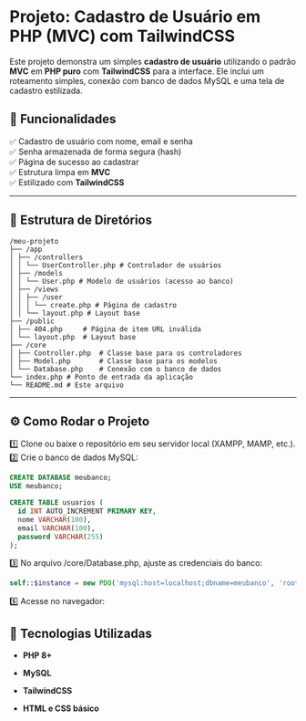 # Projeto: Cadastro de Usuário em PHP (MVC) com TailwindCSS

Este projeto demonstra um simples **cadastro de usuário** utilizando o padrão **MVC** em **PHP puro** com **TailwindCSS** para a interface. Ele inclui um roteamento simples, conexão com banco de dados MySQL e uma tela de cadastro estilizada.

## 🎯 Funcionalidades

✅ Cadastro de usuário com nome, email e senha  
✅ Senha armazenada de forma segura (hash)  
✅ Página de sucesso ao cadastrar  
✅ Estrutura limpa em **MVC**  
✅ Estilizado com **TailwindCSS**

---

## 📁 Estrutura de Diretórios

```
/meu-projeto
├── /app
│ ├── /controllers
│ │ └── UserController.php # Controlador de usuários
│ ├── /models
│ │ └── User.php # Modelo de usuários (acesso ao banco)
│ ├── /views
│ │ ├── /user
│ │ │ └── create.php # Página de cadastro
│ │ └── layout.php # Layout base
├── /public
│ ├── 404.php     # Página de item URL inválida
│ └── layout.php  # Layout base
├── /core
│ ├── Controller.php  # Classe base para os controladores
│ ├── Model.php       # Classe base para os modelos
│ └── Database.php    # Conexão com o banco de dados
└── index.php # Ponto de entrada da aplicação
└── README.md # Este arquivo

```

---

## ⚙️ Como Rodar o Projeto

1️⃣ Clone ou baixe o repositório em seu servidor local (XAMPP, MAMP, etc.).  
2️⃣ Crie o banco de dados MySQL:

```sql
CREATE DATABASE meubanco;
USE meubanco;

CREATE TABLE usuarios (
  id INT AUTO_INCREMENT PRIMARY KEY,
  nome VARCHAR(100),
  email VARCHAR(100),
  password VARCHAR(255)
);
```

3️⃣ No arquivo /core/Database.php, ajuste as credenciais do banco:

```php
self::$instance = new PDO('mysql:host=localhost;dbname=meubanco', 'root', '');
```

5️⃣ Acesse no navegador:

## 🚀 Tecnologias Utilizadas

- **PHP 8+**

- **MySQL**

- **TailwindCSS**

- **HTML e CSS básico**
